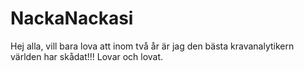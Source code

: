 # NackaNackasi
Hej alla, vill bara lova att inom två år är jag den bästa kravanalytikern världen har skådat!!!
Lovar och lovat.
